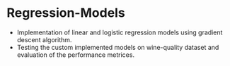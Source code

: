 # Regression-Models

* Implementation of linear and logistic regression models using gradient descent algorithm.
* Testing the custom implemented models on wine-quality dataset and evaluation of the performance metrices.
